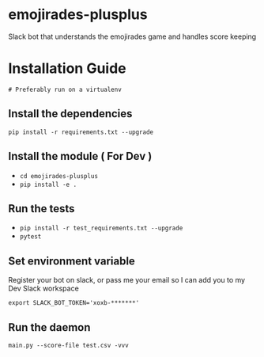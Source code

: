 # emojirades-plusplus
Slack bot that understands the emojirades game and handles score keeping

# Installation Guide
`# Preferably run on a virtualenv`

## Install the dependencies
`pip install -r requirements.txt --upgrade`

## Install the module ( For Dev )
* `cd emojirades-plusplus`
* `pip install -e .`

## Run the tests
* `pip install -r test_requirements.txt --upgrade`
* `pytest`

## Set environment variable
Register your bot on slack, or pass me your email so I can add you to my Dev Slack workspace

`export SLACK_BOT_TOKEN='xoxb-*******'`

## Run the daemon
`main.py --score-file test.csv -vvv`
